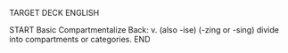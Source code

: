 TARGET DECK
ENGLISH

START
Basic
Compartmentalize
Back: v. (also -ise) (-zing or -sing) divide into compartments or categories.
END

